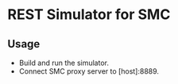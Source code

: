 # REST Simulator for SMC

## Usage

- Build and run the simulator.
- Connect SMC proxy server to [host]:8889.
